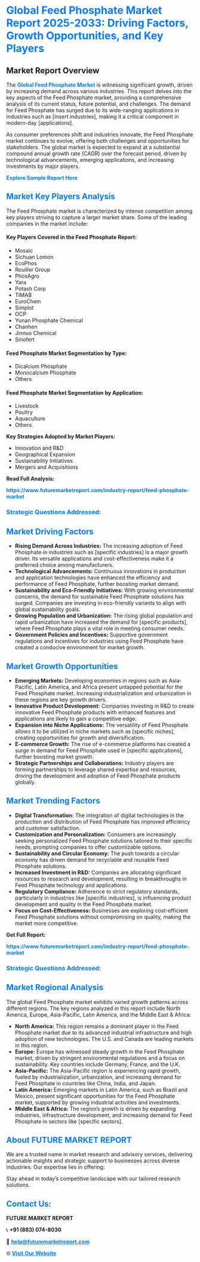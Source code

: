 <h1 style="color: #007BFF;">Global Feed Phosphate Market Report 2025-2033: Driving Factors, Growth Opportunities, and Key Players</h1>

<section id="overview">
<h2>Market Report Overview</h2>
<p>The <a href="https://www.futuremarketreport.com/industry-report/feed-phosphate-market" style="color: #007BFF; text-decoration: none;"><strong>Global Feed Phosphate Market</strong></a> is witnessing significant growth, driven by increasing demand across various industries. This report delves into the key aspects of the Feed Phosphate market, providing a comprehensive analysis of its current status, future potential, and challenges. The demand for Feed Phosphate has surged due to its wide-ranging applications in industries such as [insert industries], making it a critical component in modern-day [applications].</p>
<p>As consumer preferences shift and industries innovate, the Feed Phosphate market continues to evolve, offering both challenges and opportunities for stakeholders. The global market is expected to expand at a substantial compound annual growth rate (CAGR) over the forecast period, driven by technological advancements, emerging applications, and increasing investments by major players.</p>
</section>

<section id="overview">
<p><a href="https://www.futuremarketreport.com/request-sample/reportId=96686" style="color: #007BFF; text-decoration: none;"><strong>Explore Sample Report Here</strong></a></p>
</section>

<section id="key-players">
<h2 style="color: #007BFF;">Market Key Players Analysis</h2>
<p>The Feed Phosphate market is characterized by intense competition among key players striving to capture a larger market share. Some of the leading companies in the market include:</p>
<h4>Key Players Covered in the Feed Phosphate Report:</h4>
<ul><li>Mosaic</li><li>Sichuan Lomon</li><li>EcoPhos</li><li>Rouiller Group</li><li>PhosAgro</li><li>Yara</li><li>Potash Corp</li><li>TIMAB</li><li>EuroChem</li><li>Simplot</li><li>OCP</li><li>Yunan Phosphate Chemical</li><li>Chanhen</li><li>Jinnuo Chemical</li><li>Sinofert</li></ul>
<h4>Feed Phosphate Market Segmentation by Type:</h4>
<ul><li>Dicalcium Phosphate</li><li>Monocalcium Phosphate</li><li>Others</li></ul>

<h4>Feed Phosphate Market Segmentation by Application:</h4>
<ul><li>Livestock</li><li>Poultry</li><li>Aquaculture</li><li>Others</li></ul>
<p><strong>Key Strategies Adopted by Market Players:</strong></p>
<ul>
<li>Innovation and R&D</li>
<li>Geographical Expansion</li>
<li>Sustainability Initiatives</li>
<li>Mergers and Acquisitions</li>
</ul>
</section>

<section>
<p><strong>Read Full Analysis: </strong></p><a href="https://www.futuremarketreport.com/industry-report/feed-phosphate-market" style="color: #007BFF; text-decoration: none;"><strong>https://www.futuremarketreport.com/industry-report/feed-phosphate-market</strong></a>
<h3 style="color: #007BFF;">Strategic Questions Addressed:</h3>
</section>

<section id="driving-factors">
<h2 style="color: #007BFF;">Market Driving Factors</h2>
<ul>
<li><strong>Rising Demand Across Industries:</strong> The increasing adoption of Feed Phosphate in industries such as [specific industries] is a major growth driver. Its versatile applications and cost-effectiveness make it a preferred choice among manufacturers.</li>
<li><strong>Technological Advancements:</strong> Continuous innovations in production and application technologies have enhanced the efficiency and performance of Feed Phosphate, further boosting market demand.</li>
<li><strong>Sustainability and Eco-Friendly Initiatives:</strong> With growing environmental concerns, the demand for sustainable Feed Phosphate solutions has surged. Companies are investing in eco-friendly variants to align with global sustainability goals.</li>
<li><strong>Growing Population and Urbanization:</strong> The rising global population and rapid urbanization have increased the demand for [specific products], where Feed Phosphate plays a vital role in meeting consumer needs.</li>
<li><strong>Government Policies and Incentives:</strong> Supportive government regulations and incentives for industries using Feed Phosphate have created a conducive environment for market growth.</li>
</ul>
</section>

<section id="growth-opportunities">
<h2 style="color: #007BFF;">Market Growth Opportunities</h2>
<ul>
<li><strong>Emerging Markets:</strong> Developing economies in regions such as Asia-Pacific, Latin America, and Africa present untapped potential for the Feed Phosphate market. Increasing industrialization and urbanization in these regions are key growth drivers.</li>
<li><strong>Innovative Product Development:</strong> Companies investing in R&D to create innovative Feed Phosphate products with enhanced features and applications are likely to gain a competitive edge.</li>
<li><strong>Expansion into Niche Applications:</strong> The versatility of Feed Phosphate allows it to be utilized in niche markets such as [specific niches], creating opportunities for growth and diversification.</li>
<li><strong>E-commerce Growth:</strong> The rise of e-commerce platforms has created a surge in demand for Feed Phosphate used in [specific applications], further boosting market growth.</li>
<li><strong>Strategic Partnerships and Collaborations:</strong> Industry players are forming partnerships to leverage shared expertise and resources, driving the development and adoption of Feed Phosphate products globally.</li>
</ul>
</section>

<section id="trending-factors">
<h2 style="color: #007BFF;">Market Trending Factors</h2>
<ul>
<li><strong>Digital Transformation:</strong> The integration of digital technologies in the production and distribution of Feed Phosphate has improved efficiency and customer satisfaction.</li>
<li><strong>Customization and Personalization:</strong> Consumers are increasingly seeking personalized Feed Phosphate solutions tailored to their specific needs, prompting companies to offer customizable options.</li>
<li><strong>Sustainability and Circular Economy:</strong> The push towards a circular economy has driven demand for recyclable and reusable Feed Phosphate solutions.</li>
<li><strong>Increased Investment in R&D:</strong> Companies are allocating significant resources to research and development, resulting in breakthroughs in Feed Phosphate technology and applications.</li>
<li><strong>Regulatory Compliance:</strong> Adherence to strict regulatory standards, particularly in industries like [specific industries], is influencing product development and quality in the Feed Phosphate market.</li>
<li><strong>Focus on Cost-Effectiveness:</strong> Businesses are exploring cost-efficient Feed Phosphate solutions without compromising on quality, making the market more competitive.</li>
</ul>
</section>

<section>
<p><strong>Get Full Report: </strong></p><a href="https://www.futuremarketreport.com/industry-report/feed-phosphate-market" style="color: #007BFF; text-decoration: none;"><strong>https://www.futuremarketreport.com/industry-report/feed-phosphate-market</strong></a>
<h3 style="color: #007BFF;">Strategic Questions Addressed:</h3>
</section>


<section id="regional-analysis">
<h2 style="color: #007BFF;">Market Regional Analysis</h2>
<p>The global Feed Phosphate market exhibits varied growth patterns across different regions. The key regions analyzed in this report include North America, Europe, Asia-Pacific, Latin America, and the Middle East & Africa:</p>
<ul>
<li><strong>North America:</strong> This region remains a dominant player in the Feed Phosphate market due to its advanced industrial infrastructure and high adoption of new technologies. The U.S. and Canada are leading markets in this region.</li>
<li><strong>Europe:</strong> Europe has witnessed steady growth in the Feed Phosphate market, driven by stringent environmental regulations and a focus on sustainability. Key countries include Germany, France, and the U.K.</li>
<li><strong>Asia-Pacific:</strong> The Asia-Pacific region is experiencing rapid growth, fueled by industrialization, urbanization, and increasing demand for Feed Phosphate in countries like China, India, and Japan.</li>
<li><strong>Latin America:</strong> Emerging markets in Latin America, such as Brazil and Mexico, present significant opportunities for the Feed Phosphate market, supported by growing industrial activities and investments.</li>
<li><strong>Middle East & Africa:</strong> The region’s growth is driven by expanding industries, infrastructure development, and increasing demand for Feed Phosphate in sectors like [specific sectors].</li>
</ul>
</section>

<footer>
<h2 style="color: #007BFF;">About FUTURE MARKET REPORT</h2>
<p>We are a trusted name in market research and advisory services, delivering actionable insights and strategic support to businesses across diverse industries. Our expertise lies in offering:</p>

<p>Stay ahead in today’s competitive landscape with our tailored research solutions.</p>

<h2 style="color: #007BFF;">Contact Us:</h2>
<p><strong>FUTURE MARKET REPORT</strong></p>
<p>📞 <strong>+91 (883) 074-8030</strong></p>
<p>📧 <strong><a href="mailto:help@futuremarketreport.com" style="color: #007BFF;">help@futuremarketreport.com</a></strong></p>
<p>🌐 <strong><a href="https://www.futuremarketreport.com/" style="color: #007BFF;">Visit Our Website</a></strong></p>
</footer>